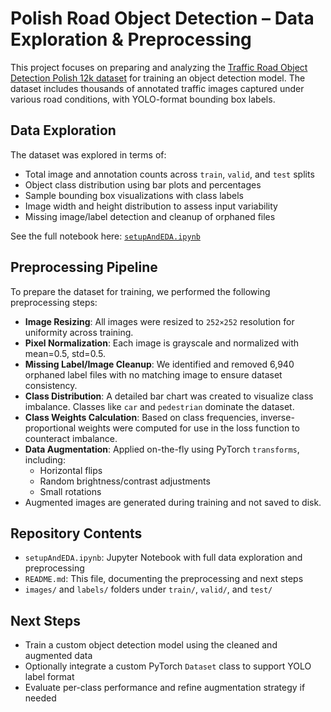 # Polish Road Object Detection – Data Exploration & Preprocessing

This project focuses on preparing and analyzing the [Traffic Road Object Detection Polish 12k dataset](https://www.kaggle.com/datasets/mikoajkoek/traffic-road-object-detection-polish-12k) for training an object detection model. The dataset includes thousands of annotated traffic images captured under various road conditions, with YOLO-format bounding box labels.

## Data Exploration

The dataset was explored in terms of:

- Total image and annotation counts across `train`, `valid`, and `test` splits
- Object class distribution using bar plots and percentages
- Sample bounding box visualizations with class labels
- Image width and height distribution to assess input variability
- Missing image/label detection and cleanup of orphaned files

See the full notebook here: [`setupAndEDA.ipynb`](./setupAndEDA.ipynb)

## Preprocessing Pipeline

To prepare the dataset for training, we performed the following preprocessing steps:

- **Image Resizing**: All images were resized to `252×252` resolution for uniformity across training.
- **Pixel Normalization**: Each image is grayscale and normalized with mean=0.5, std=0.5.
- **Missing Label/Image Cleanup**: We identified and removed 6,940 orphaned label files with no matching image to ensure dataset consistency.
- **Class Distribution**: A detailed bar chart was created to visualize class imbalance. Classes like `car` and `pedestrian` dominate the dataset.
- **Class Weights Calculation**: Based on class frequencies, inverse-proportional weights were computed for use in the loss function to counteract imbalance.
- **Data Augmentation**: Applied on-the-fly using PyTorch `transforms`, including:
  - Horizontal flips
  - Random brightness/contrast adjustments
  - Small rotations
- Augmented images are generated during training and not saved to disk.

## Repository Contents

- `setupAndEDA.ipynb`: Jupyter Notebook with full data exploration and preprocessing
- `README.md`: This file, documenting the preprocessing and next steps
- `images/` and `labels/` folders under `train/`, `valid/`, and `test/`

## Next Steps

- Train a custom object detection model using the cleaned and augmented data
- Optionally integrate a custom PyTorch `Dataset` class to support YOLO label format
- Evaluate per-class performance and refine augmentation strategy if needed
